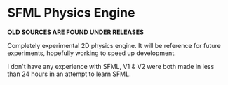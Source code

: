 # SFML Physics Engine

**OLD SOURCES ARE FOUND UNDER RELEASES**

Completely experimental 2D physics engine. It will be reference for future experiments, hopefully working to speed up development.

I don't have any experience with SFML, V1 & V2 were both made in less than 24 hours in an attempt to learn SFML.
